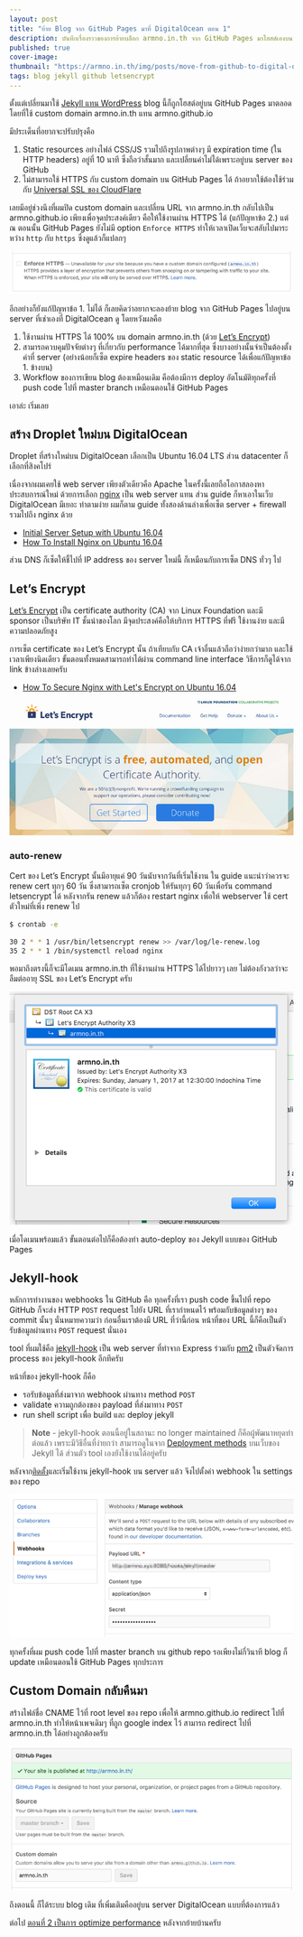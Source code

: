 ```yaml
---
layout: post
title: "ย้าย Blog จาก GitHub Pages มาที่ DigitalOcean ตอน 1"
description: บันทึกเรื่องราวของการย้ายบล็อก armno.in.th จาก GitHub Pages มาโฮสต์เองบน server ที่ DigitalOcean ในตอนที่ 1 นี้จะเกี่ยวกับการ set up server ทั่วไป พร้อมกับ jekyll-hook เพื่อทำการ automated deploy จาก GitHub ครับ
published: true
cover-image:
thumbnail: "https://armno.in.th/img/posts/move-from-github-to-digital-ocean/cert-info.png"
tags: blog jekyll github letsencrypt
---
```


ตั้งแต่เปลี่ยนมาใช้ [Jekyll แทน WordPress](https://armno.in.th/2013/03/09/from-wordpress-to-jekyll/) blog นี้ก็ถูกโฮสต์อยู่บน GitHub Pages มาตลอด โดยที่ใช้ custom domain armno.in.th แทน armno.github.io

มีประเด็นที่อยากจะปรับปรุงคือ

1. Static resources อย่างไฟล์ CSS/JS รวมไปถึงรูปภาพต่างๆ มี expiration time (ใน HTTP headers) อยู่ที่ 10 นาที ซึ่งถือว่าสั้นมาก และเปลี่ยนค่าไม่ได้เพราะอยู่บน server ของ GitHub
2. ไม่สามารถใช้ HTTPS กับ custom domain บน GitHub Pages ได้ ถ้าอยากใช้ต้องใช้ร่วมกับ [Universal SSL ของ CloudFlare](https://blog.cloudflare.com/secure-and-fast-github-pages-with-cloudflare/)

เลยมีอยู่ช่วงนึงที่ผมปิด custom domain และเปลี่ยน URL จาก armno.in.th กลับไปเป็น armno.github.io เพียงเพื่อจุดประสงค์เดียว คือให้ใช้งานผ่าน HTTPS ได้ (แก้ปัญหาข้อ 2.) แต่ ณ ตอนนั้น GitHub Pages ยังไม่มี option `Enforce HTTPS` ทำให้เวลาเปิดเว็บจะสลับไปมาระหว่าง `http` กับ `https` ซึ่งดูแล้วก็แปลกๆ

<div class="text-center">
  <img src="/img/posts/move-from-github-to-digital-ocean/enforce-https-option.png" srcset="/img/posts/move-from-github-to-digital-ocean/enforce-https-option-2x.png 2x" alt="option enforce https ใน repo settings">
</div>

อีกอย่างก็ยังแก้ปัญหาข้อ 1. ไม่ได้ ก็เลยคิดว่าอยากจะลองย้าย blog จาก GitHub Pages ไปอยู่บน server ที่เช่าเองที่ DigitalOcean ดู โดยหวังผลคือ

1. ใช้งานผ่าน HTTPS ได้ 100% บน domain armno.in.th (ด้วย [Let’s Encrypt](https://letsencrypt.org/))
2. สามารถควบคุมปัจจัยต่างๆ ที่เกี่ยวกับ performance ได้มากที่สุด ซึ่งบางอย่างนั้นจำเป็นต้องตั้งค่าที่ server (อย่างน้อยก็เซ็ต expire headers ของ static resource ได้เพื่อแก้ปัญหาข้อ 1. ข้างบน)
3. Workflow ของการเขียน blog ต้องเหมือนเดิม คือต้องมีการ deploy อัตโนมัติทุกครั้งที่ push code ไปที่ master branch เหมือนตอนใช้ GitHub Pages

เอาล่ะ เริ่มเลย

## สร้าง Droplet ใหม่บน DigitalOcean

Droplet ที่สร้างใหม่บน DigitalOcean เลือกเป็น Ubuntu 16.04 LTS ส่วน datacenter ก็เลือกที่สิงคโปร์

เนื่องจากผมเคยใช้ web server เพียงตัวเดียวคือ Apache ในครั้งนี้เลยถือโอกาสลองหาประสบการณ์ใหม่ ด้วยการเลือก [nginx](https://www.nginx.com/) เป็น web server แทน ส่วน guide ก็หาเอาในเว็บ DigitalOcean มีเยอะ ทำตามง่าย ผมก็ตาม guide ทั้งสองด้านล่างเพื่อเซ็ต server + firewall รวมไปถึง nginx ด้วย

- [Initial Server Setup with Ubuntu 16.04](https://www.digitalocean.com/community/tutorials/initial-server-setup-with-ubuntu-16-04)
- [How To Install Nginx on Ubuntu 16.04](https://www.digitalocean.com/community/tutorials/how-to-install-nginx-on-ubuntu-16-04)

ส่วน DNS ก็เซ็ตให้ชี้ไปที่ IP address ของ server ใหม่นี้ ก็เหมือนกับการเซ็ต DNS ทั่วๆ ไป

## Let’s Encrypt

[Let’s Encrypt](https://letsencrypt.org/) เป็น certificate authority (CA) จาก Linux Foundation และมี sponsor เป็นบริษัท IT ชั้นนำของโลก มีจุดประสงค์คือให้บริการ HTTPS ที่ฟรี ใช้งานง่าย และมีความปลอดภัยสูง

การเซ็ต certificate ของ Let’s Encrypt นั้น ถ้าเทียบกับ CA เจ้าอื่นแล้วถือว่าง่ายกว่ามาก และใช้เวลาเพียงนิดเดียว ขั้นตอนทั้งหมดสามารถทำได้ผ่าน command line interface วิธีการก็ดูได้จาก link ข้างล่างเลยครับ

- [How To Secure Nginx with Let's Encrypt on Ubuntu 16.04](https://www.digitalocean.com/community/tutorials/how-to-secure-nginx-with-let-s-encrypt-on-ubuntu-16-04)

<div class="text-center">
  <img src="/img/posts/move-from-github-to-digital-ocean/letsencrypt-homepage.jpg"
  srcset="/img/posts/move-from-github-to-digital-ocean/letsencrypt-homepage-2x.jpg 2x" alt="หน้า home page ของ letsencrypt">
</div>


### auto-renew

Cert ของ Let’s Encrypt นั้นมีอายุแค่ 90 วันนับจากวันที่เริ่มใช้งาน ใน guide แนะนำว่าควรจะ renew cert ทุกๆ 60 วัน ซึ่งสามารถเซ็ต cronjob ให้รันทุกๆ 60 วันเพื่อรัน command letsencrypt ได้ หลังจากรัน renew แล้วก็ต้อง restart nginx เพื่อให้ webserver ใช้ cert ตัวใหม่ที่เพิ่ง renew ไป

```sh
$ crontab -e
```

```sh
30 2 * * 1 /usr/bin/letsencrypt renew >> /var/log/le-renew.log
35 2 * * 1 /bin/systemctl reload nginx
```

พอมาถึงตรงนี้ก็จะมีโดเมน armno.in.th ที่ใช้งานผ่าน HTTPS ได้ไปยาวๆ เลย ไม่ต้องกังวลว่าจะลืมต่ออายุ SSL ของ Let’s Encrypt ครับ

<div class="text-center">
  <img src="/img/posts/move-from-github-to-digital-ocean/cert-info.png"
    srcset="/img/posts/move-from-github-to-digital-ocean/cert-info-2x.png 2x"
    alt="valid SSL ของ domain armno.in.th">
</div>

เมื่อโดเมนพร้อมแล้ว ขั้นตอนต่อไปก็คือต้องทำ auto-deploy ของ Jekyll แบบของ GitHub Pages

## Jekyll-hook

หลักการทำงานของ webhooks ใน GitHub คือ ทุกครั้งที่เรา push code ขึ้นไปที่ repo GitHub ก็จะส่ง HTTP `POST` request ไปยัง URL ที่เรากำหนดไว้ พร้อมกับข้อมูลต่างๆ ของ commit นั้นๆ นั่นหมายความว่า ก่อนอื่นเราต้องมี URL ที่ว่านี้ก่อน หน้าที่ของ URL นี้ก็คือเป็นตัวรับข้อมูลผ่านทาง `POST` request นั่นเอง

tool ที่ผมใช้คือ [jekyll-hook](https://github.com/developmentseed/jekyll-hook) เป็น web server ที่ทำจาก Express ร่วมกับ [pm2](http://pm2.keymetrics.io/) เป็นตัวจัดการ process ของ jekyll-hook อีกทีครับ

หน้าที่ของ jekyll-hook ก็คือ

- รอรับข้อมูลที่ส่งมาจาก webhook ผ่านทาง method `POST`
- validate ความถูกต้องของ payload ที่ส่งมาทาง `POST`
- run shell script เพื่อ build และ deploy jekyll

> **Note** - jekyll-hook ตอนนี้อยู่ในสถานะ no longer maintained ก็คือผู้พัฒนาหยุดทำต่อแล้ว เพราะมีวิธีอื่นที่ง่ายกว่า สามารถดูในจาก [Deployment methods](https://jekyllrb.com/docs/deployment-methods/) บนเว็บของ Jekyll ได้ ส่วนตัว tool เองยังใช้งานได้อยู่ครับ

หลังจาก[ติดตั้ง](https://github.com/developmentseed/jekyll-hook#installation)และเริ่มใช้งาน jekyll-hook บน server แล้ว จึงไปตั้งค่า webhook ใน settings ของ repo

<div class="text-center">
  <img src="/img/posts/move-from-github-to-digital-ocean/webghook-settings.png" srcset="/img/posts/move-from-github-to-digital-ocean/webghook-settings-2x.png 2x" alt="Webhooks settings ของ repo">
</div>

ทุกครั้งที่ผม push code ไปที่ master branch บน github repo รอเพียงไม่กี่วินาที blog ก็ update เหมือนตอนใช้ GitHub Pages ทุกประการ

## Custom Domain กลับคืนมา

สร้างไฟล์ชื่อ CNAME ไว้ที่ root level ของ repo เพื่อให้ armno.github.io redirect ไปที่ armno.in.th ทำให้หน้าเพจเดิมๆ ที่ถูก google index ไว้ สามารถ redirect ไปที่ armno.in.th ได้อย่างถูกต้องครับ

<div class="text-center">
  <img src="/img/posts/move-from-github-to-digital-ocean/custom-domain.png" srcset="/img/posts/move-from-github-to-digital-ocean/custom-domain-2x.png 2x" alt="Custom domain settings ของ repo">
</div>

ถึงตอนนี้ ก็ได้ระบบ blog เดิม ที่เพิ่มเติมคืออยู่บน server DigitalOcean แบบที่ต้องการแล้ว

ต่อไป [ตอนที่ 2 เป็นการ optimize performance](https://armno.in.th/2016/11/10/optimize-performance-on-nginx-for-jekyll-blog/) หลังจากย้ายบ้านครับ
